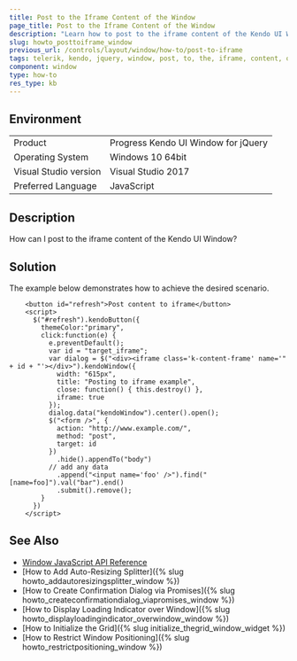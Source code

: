 ```yaml
---
title: Post to the Iframe Content of the Window 
page_title: Post to the Iframe Content of the Window 
description: "Learn how to post to the iframe content of the Kendo UI Window."
slug: howto_posttoiframe_window
previous_url: /controls/layout/window/how-to/post-to-iframe
tags: telerik, kendo, jquery, window, post, to, the, iframe, content, of
component: window
type: how-to
res_type: kb
---
```


## Environment

<table>
 <tr>
  <td>Product</td>
  <td>Progress Kendo UI Window for jQuery</td>
 </tr>
 <tr>
  <td>Operating System</td>
  <td>Windows 10 64bit</td>
 </tr>
 <tr>
  <td>Visual Studio version</td>
  <td>Visual Studio 2017</td>
 </tr>
 <tr>
  <td>Preferred Language</td>
  <td>JavaScript</td>
 </tr>
</table>

## Description

How can I post to the iframe content of the Kendo UI Window?

## Solution

The example below demonstrates how to achieve the desired scenario.


```dojo
    <button id="refresh">Post content to iframe</button>
    <script>
      $("#refresh").kendoButton({
        themeColor:"primary",
        click:function(e) {
          e.preventDefault();
          var id = "target_iframe";
          var dialog = $("<div><iframe class='k-content-frame' name='" + id + "'></div>").kendoWindow({
            width: "615px",
            title: "Posting to iframe example",
            close: function() { this.destroy() },
            iframe: true
          });
          dialog.data("kendoWindow").center().open();
          $("<form />", {
            action: "http://www.example.com/",
            method: "post",
            target: id
          })
            .hide().appendTo("body")
          // add any data
            .append("<input name='foo' />").find("[name=foo]").val("bar").end()
            .submit().remove();
        }
      })
    </script>
```

## See Also

* [Window JavaScript API Reference](/api/javascript/ui/window)
* [How to Add Auto-Resizing Splitter]({% slug howto_addautoresizingsplitter_window %})
* [How to Create Confirmation Dialog via Promises]({% slug howto_createconfirmationdialog_viapromises_window %})
* [How to Display Loading Indicator over Window]({% slug howto_displayloadingindicator_overwindow_window %})
* [How to Initialize the Grid]({% slug initialize_thegrid_window_widget %})
* [How to Restrict Window Positioning]({% slug howto_restrictpositioning_window %})

